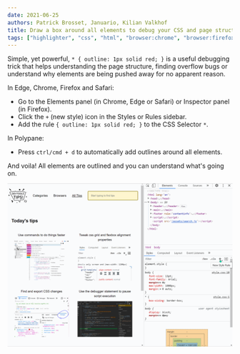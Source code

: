 ```yaml
---
date: 2021-06-25
authors: Patrick Brosset, Januario, Kilian Valkhof
title: Draw a box around all elements to debug your CSS and page structure
tags: ["highlighter", "css", "html", "browser:chrome", "browser:firefox", "browser:edge", "browser:safari", "browser:polypane"]
---
```

Simple, yet powerful, `* { outline: 1px solid red; }` is a useful debugging trick that helps understanding the page structure, finding overflow bugs or understand why elements are being pushed away for no apparent reason.

In Edge, Chrome, Firefox and Safari:

* Go to the Elements panel (in Chrome, Edge or Safari) or Inspector panel (in Firefox).
* Click the `+` (new style) icon in the Styles or Rules sidebar.
* Add the rule  `{ outline: 1px solid red; }` to the CSS Selector `*`.

In Polypane:

* Press `ctrl/cmd + d` to automatically add outlines around all elements.

And voila! All elements are outlined and you can understand what's going on.

![Animation showing how adding the rule in the styles pane if chrome devtools outlines all elements in the page.](/assets/img/outline-everything.gif)
